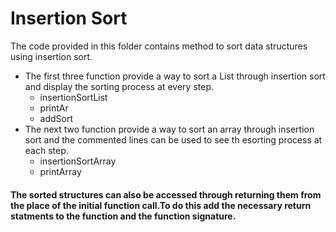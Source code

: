 # Insertion Sort
The code provided in this folder contains method to sort data structures using insertion sort.

* The first three function provide a way to sort a List through insertion sort and display the sorting process at every step.
    * insertionSortList
    * printAr
    * addSort
* The next two function provide a way to sort an array through insertion sort and the commented lines can be used to see th esorting process at each step.
    * insertionSortArray
    * printArray

#### The sorted structures can also be accessed through returning them from the place of the initial function call.To do this add the necessary return statments to the function and the function signature.  